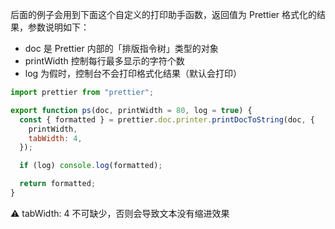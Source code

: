 后面的例子会用到下面这个自定义的打印助手函数，返回值为 Prettier 格式化的结果，参数说明如下：

- doc 是 Prettier 内部的「排版指令树」类型的对象
- printWidth 控制每行最多显示的字符个数
- log 为假时，控制台不会打印格式化结果（默认会打印）

```js
import prettier from "prettier";

export function ps(doc, printWidth = 80, log = true) {
  const { formatted } = prettier.doc.printer.printDocToString(doc, {
    printWidth,
    tabWidth: 4,
  });

  if (log) console.log(formatted);

  return formatted;
}
```

⚠️ tabWidth: 4 不可缺少，否则会导致文本没有缩进效果
